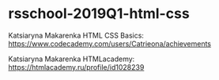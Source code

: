 # rsschool-2019Q1-html-css

Katsiaryna Makarenka
HTML CSS Basics: https://www.codecademy.com/users/Catrieona/achievements

Katsiaryna Makarenka
HTMLacademy: https://htmlacademy.ru/profile/id1028239
